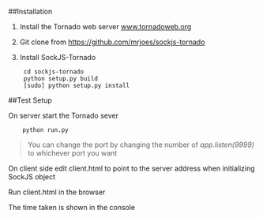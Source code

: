 ##Installation

1. Install the Tornado web server www.tornadoweb.org
2. Git clone from https://github.com/mrjoes/sockjs-tornado
3. Install SockJS-Tornado 
		
		cd sockjs-tornado
		python setup.py build
		[sudo] python setup.py install


##Test Setup

On server start the Tornado sever 

		python run.py

> You can change the port by changing the number of  *app.listen(9999)* to whichever port you want

On client side edit client.html to point to the server address when initializing SockJS object

Run client.html in the browser

The time taken is shown in the console
